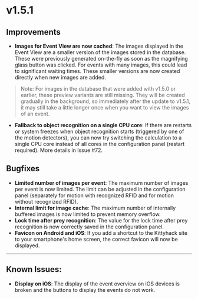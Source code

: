 # v1.5.1

## Improvements
- **Images for Event View are now cached**: The images displayed in the Event View are a smaller version of the images stored in the database. These were previously generated on-the-fly as soon as the magnifying glass button was clicked. For events with many images, this could lead to significant waiting times. These smaller versions are now created directly when new images are added.
> Note: For images in the database that were added with v1.5.0 or earlier, these preview variants are still missing. 
> They will be created gradually in the background, so immediately after the update to v1.5.1, it may still take a little longer once when you want to view the images of an event.
- **Fallback to object recognition on a single CPU core**: If there are restarts or system freezes when object recognition starts (triggered by one of the motion detectors), you can now try switching the calculation to a single CPU core instead of all cores in the configuration panel (restart required). More details in Issue #72.

## Bugfixes
- **Limited number of images per event**: The maximum number of images per event is now limited. The limit can be adjusted in the configuration panel (separately for motion with recognized RFID and for motion without recognized RFID).
- **Internal limit for image cache**: The maximum number of internally buffered images is now limited to prevent memory overflow.
- **Lock time after prey recognition**: The value for the lock time after prey recognition is now correctly saved in the configuration panel.
- **Favicon on Android and iOS**: If you add a shortcut to the Kittyhack site to your smartphone's home screen, the correct favicon will now be displayed.

---------

## Known Issues:
- **Display on iOS**: The display of the event overview on iOS devices is broken and the buttons to display the events do not work.